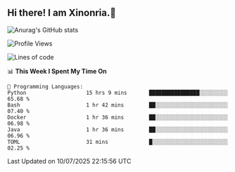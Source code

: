 ## Hi there! I am Xinonria.👋

![Anurag's GitHub stats](https://status-git-main-xinonrias-projects-f26540e3.vercel.app/api?username=xinonria&hide=stars,issues)

<!--START_SECTION:waka-->
![Profile Views](http://img.shields.io/badge/Profile%20Views-0-blue)

![Lines of code](https://img.shields.io/badge/From%20Hello%20World%20I%27ve%20Written-3.7%20million%20lines%20of%20code-blue)

📊 **This Week I Spent My Time On** 

```text
💬 Programming Languages: 
Python                   15 hrs 9 mins       ████████████████░░░░░░░░░   65.68 % 
Bash                     1 hr 42 mins        ██░░░░░░░░░░░░░░░░░░░░░░░   07.40 % 
Docker                   1 hr 36 mins        ██░░░░░░░░░░░░░░░░░░░░░░░   06.98 % 
Java                     1 hr 36 mins        ██░░░░░░░░░░░░░░░░░░░░░░░   06.96 % 
TOML                     31 mins             █░░░░░░░░░░░░░░░░░░░░░░░░   02.25 % 
```


 Last Updated on 10/07/2025 22:15:56 UTC
<!--END_SECTION:waka-->

<!--
**xinonria/xinonria** is a ✨ _special_ ✨ repository because its `README.md` (this file) appears on your GitHub profile.

Here are some ideas to get you started:

- 🔭 I’m currently working on ...
- 🌱 I’m currently learning ...
- 👯 I’m looking to collaborate on ...
- 🤔 I’m looking for help with ...
- 💬 Ask me about ...
- 📫 How to reach me: ...
- 😄 Pronouns: ...
- ⚡ Fun fact: ...
-->
